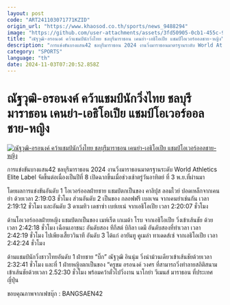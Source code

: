 ```yaml
---
layout: post
code: "ART241103071771KZID"
origin_url: "https://www.khaosod.co.th/sports/news_9488294"
image: "https://github.com/user-attachments/assets/3fd50905-0cb1-455c-91d5-6ed6d8d5b634"
title: "ณัฐวุฒิ-อรอนงค์ คว้าแชมป์นักวิ่งไทย ชลบุรีมาราธอน เคนย่า-เอธิโอเปีย แชมป์โอเวอร์ออลชาย-หญิง"
description: "การแข่งขันบางแสน42 ชลบุรีมาราธอน 2024 งานวิ่งมาราธอนมาตรฐานระดับ World Athletics Elite Label จัดขึ้นต่อเนื่องเป็นปีที่ 8 เปิดฉากขึ้นเมื่อช่วงเช้าตรู่วันอาทิตย์ ที่ 3 พ.ย.ที่ผ่านมา"
category: "SPORTS"
language: "th"
date: 2024-11-03T07:20:52.858Z
---
```


# ณัฐวุฒิ-อรอนงค์ คว้าแชมป์นักวิ่งไทย ชลบุรีมาราธอน เคนย่า-เอธิโอเปีย แชมป์โอเวอร์ออลชาย-หญิง

[![ณัฐวุฒิ-อรอนงค์ คว้าแชมป์นักวิ่งไทย ชลบุรีมาราธอน เคนย่า-เอธิโอเปีย แชมป์โอเวอร์ออลชาย-หญิง](https://www.khaosod.co.th/wpapp/uploads/2024/11/BANGSAEN42-.jpg "ณัฐวุฒิ-อรอนงค์ คว้าแชมป์นักวิ่งไทย ชลบุรีมาราธอน เคนย่า-เอธิโอเปีย แชมป์โอเวอร์ออลชาย-หญิง")](https://www.khaosod.co.th/wpapp/uploads/2024/11/BANGSAEN42-.jpg)

การแข่งขันบางแสน42 ชลบุรีมาราธอน 2024 งานวิ่งมาราธอนมาตรฐานระดับ World Athletics Elite Label จัดขึ้นต่อเนื่องเป็นปีที่ 8 เปิดฉากขึ้นเมื่อช่วงเช้าตรู่วันอาทิตย์ ที่ 3 พ.ย.ที่ผ่านมา

โดยผลการแข่งขันอันดับ 1 โอเวอร์ออลฝ่ายชาย แชมป์ตกเป็นของ คาลิปุส ลอมไวย์ ปอดเหล็กจากเคนย่า ด้วยเวลา 2:19:03 ชั่วโมง ส่วนอันดับ 2 เป็นของ กลอฟฟรี เบอเจน จากเคนย่าเช่นกัน เวลา 2:19:12 ชั่วโมง และอันดับ 3 ดาเมทิว เดชาซ่า เบย์เยเน่ จากเอธิโอเปีย เวลา 2:20:07 ชั่วโมง

ด้านโอเวอร์ออลฝ่ายหญิง แชมป์ตกเป็นของ เมห์เร็ต เกเมด้า โรบ จากเอธิโอเปีย วิ่งเข้าเส้นชัย ด้วยเวลา 2:42:18 ชั่วโมง เฉือนเอาชนะ อันดับสอง ทีกีสต์ บิกิลา เดมี อันดับสองที่ทำเวลา เวลา 2:42:19 ชั่วโมง ไปเพียงเสี้ยววินาที อันดับ 3 ได้แก่ อายันทู คูเมล่า ทาเดดส์เซ่ จากเอธิโอเปีย เวลา 2:42:24 ชั่วโมง

ด้านแชมป์นักวิ่งชาวไทยอันดับ 1 ฝ่ายชาย “บิ๊ก” ณัฐวุฒิ อินนุ่ม วิ่งนำม้วนเดียวเข้าเส้นชัยด้วยเวลา 2:32:41 ชั่วโมง และที่ 1 ฝ่ายหญิงตกเป็นของ “ครูขม อรอนงค์ วงศร ที่สามารถวิ่งทำลายสถิติสนาม เข้าเส้นชัยด้วยเวลา 2.52:30 ชั่วโมง พร้อมคว้าตั๋วไปวิ่งงาน นาโกย่า วีเมนส์ มาราธอน ที่ประเทศญี่ปุ่น

ขอบคุณภาพจากเฟซบุ๊ก : BANGSAEN42